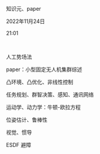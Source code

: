知识元、paper

2022年11月24日

21:01

 

人工势场法

paper：小型固定无人机集群综述

凸环境、凸优化、非线性控制

任务规划、群智决策、感知、通讯网络

运动学、动力学：牛顿-欧拉方程

位姿估计、鲁棒性

视觉、惯导

ESDF 避障

 
